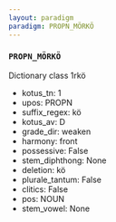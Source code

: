 ```yaml
---
layout: paradigm
paradigm: PROPN_MÖRKÖ
---
```

### ` PROPN_MÖRKÖ `

Dictionary class 1rkö
* kotus_tn: 1
* upos: PROPN
* suffix_regex: kö
* kotus_av: D
* grade_dir: weaken
* harmony: front
* possessive: False
* stem_diphthong: None
* deletion: kö
* plurale_tantum: False
* clitics: False
* pos: NOUN
* stem_vowel: None
